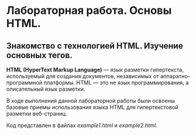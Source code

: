 # Лабораторная работа. Основы HTML.
## Знакомство с технологией HTML. Изучение основных тегов.

**HTML (HyperText Markup Language)** — язык разметки гипертекста, используемый для создания документов, независимых от аппаратно-программной платформы.
HTML — это не язык программирования, а описательный язык разметки.

В ходе выполнения данной лабораторной работы были освоены базовые приемы использования языка HTML для гипертекстовой разметки веб-страниц.

Код представлен в файлах *example1.html* и *example2.html*. 



